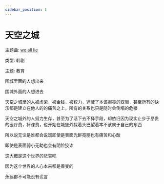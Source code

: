 ```yaml
---
sidebar_position: 1
---
```

# 天空之城

主题曲: [we all lie](https://www.bilibili.com/video/BV1Ft411p7Ky/)

类型: 韩剧

主题: 教育

围城里面的人想出来

围城外面的人想进去

天空之城里的人被虚荣，被金钱，被权力，遮蔽了本该擦亮的双眼，甚至所有的快乐都是建立在他人的的痛苦之上，所有的关系也只是随时会倒塌的危楼

天空之城外的人努力生存，甚至为了活下去不择手段，却依旧因为现实止步于昂贵的医疗费，补课费，也开始在城堡外探着头巴望着本不该属于自己的东西

所以说无论是谁都会说谎即使是表面光鲜亮丽也有痛苦和心酸

即使是表面弱小无助也会有阴险狡诈

这大概是这个世界的悲哀吧

因为这个世界的人心本来都是善变的

永远都不可能没有谎言

